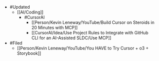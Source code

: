 - #Updated
	- [[AI/Coding]]
		- #CursorAI
			- [[Person/Kevin Leneway/YouTube/Build Cursor on Steroids in 20 Minutes with MCP]]
			- [[CursorAI/Idea/Use Project Rules to Integrate with GitHub CLI for an AI-Assisted SLDC/Use MCP]]
- #Filed
	- [[Person/Kevin Leneway/YouTube/You HAVE to Try Cursor + o3 + Storybook]]